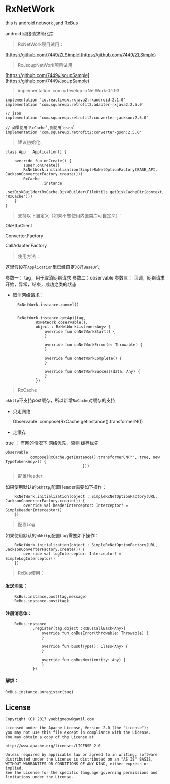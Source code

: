 # RxNetWork
this is android network ,and RxBus

android 网络请求简化库

> RxNetWork项目试用：

~~[https://github.com/7449/ZLSimple](https://github.com/7449/ZLSimple)~~

> RxJsoupNetWork项目试用

[https://github.com/7449/JsoupSample](https://github.com/7449/JsoupSample)

> implementation 'com.ydevelop:rxNetWork:0.1.93'

    implementation 'io.reactivex.rxjava2:rxandroid:2.1.0'
    implementation 'com.squareup.retrofit2:adapter-rxjava2:2.5.0'

    // json
    implementation 'com.squareup.retrofit2:converter-jackson:2.5.0'

    // 如果使用`RxCache`,则使用`gson`
    implementation 'com.squareup.retrofit2:converter-gson:2.5.0'

> 建议初始化:

    class App : Application() {
    
        override fun onCreate() {
            super.onCreate()
            RxNetWork.initialization(SimpleRxNetOptionFactory(BASE_API, JacksonConverterFactory.create()))
            RxCache
                    .instance
                    .setDiskBuilder(RxCache.DiskBuilder(FileUtils.getDiskCacheDir(context, "RxCache")))
        }
    }


> 支持以下自定义（如果不想使用内置类库可自定义）：

OkHttpClient

Converter.Factory

CallAdapter.Factory

> 使用方法：

这里假设在`Application`里已经自定义好`BaseUrl`;

参数一： tag，用于取消网络请求
参数二：observable
参数三： 回调，网络请求开始，异常，结束，成功之类的状态


* 取消网络请求：

	    RxNetWork.instance.cancel()


        RxNetWork.instance.getApi(tag,
                RxNetWork.observable(),
                object : RxNetWorkListener<Any> {
                    override fun onNetWorkStart() {
                    }

                    override fun onNetWorkError(e: Throwable) {
                    }

                    override fun onNetWorkComplete() {
                    }

                    override fun onNetWorkSuccess(data: Any) {
                    }
                })

> RxCache

`okhttp`不支持post缓存，所以新增`RxCache`对缓存的支持

* 只走网络 

    Observable
              .compose(RxCache.getInstance().<T>transformerN())
              
              
* 走缓存

true ： 有网的情况下 网络优先，否则 缓存优先

    Observable
              .compose(RxCache.getInstance().transformerCN("", true, new TypeToken<Any>() {
                                      }))



> 配置Header:

如果使用默认的`okhttp`,配置Header需要如下操作：

        RxNetWork.initialization(object : SimpleRxNetOptionFactory(URL, JacksonConverterFactory.create()) {
            override val headerInterceptor: Interceptor? = SimpleHeaderInterceptor()
        })

> 配置Log

如果使用默认的`okhttp`,配置Log需要如下操作：

        RxNetWork.initialization(object : SimpleRxNetOptionFactory(URL, JacksonConverterFactory.create()) {
            override val logInterceptor: Interceptor? = SimpleLogInterceptor()
        })

> RxBus使用：

#### 发送消息：

        RxBus.instance.post(tag,message)
        RxBus.instance.post(tag)

#### 注册消息体：

        RxBus.instance
                .register(tag,object :RxBusCallBack<Any>{
                    override fun onBusError(throwable: Throwable) {
                    }

                    override fun busOfType(): Class<Any> {
                    }

                    override fun onBusNext(entity: Any) {
                    }
                })

#### 解绑：

	RxBus.instance.unregister(tag)
	
## License

    Copyright (C) 2017 yuebigmeow@gamil.com

    Licensed under the Apache License, Version 2.0 (the "License");
    you may not use this file except in compliance with the License.
    You may obtain a copy of the License at

    http://www.apache.org/licenses/LICENSE-2.0

    Unless required by applicable law or agreed to in writing, software
    distributed under the License is distributed on an "AS IS" BASIS,
    WITHOUT WARRANTIES OR CONDITIONS OF ANY KIND, either express or implied.
    See the License for the specific language governing permissions and
    limitations under the License.




